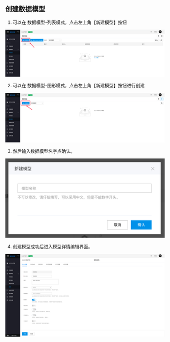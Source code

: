 ## 创建数据模型

1. 可以在 数据模型-列表模式，点击左上角【新建模型】按钮

![image.png](../../../static/img/操作指南/页面设计/简易页面设计/创建数据模型/image_77ad506.png)

2. 可以在 数据模型-图形模式，点击左上角【新建模型】按钮进行创建

![image.png](../../../static/img/操作指南/页面设计/简易页面设计/创建数据模型/image_2687e39.png)

3. 然后输入数据模型名字点确认。

![image.png](../../../static/img/操作指南/页面设计/简易页面设计/创建数据模型/image_6443402.png)

4. 创建模型成功后进入模型详情编辑界面。

![image.png](../../../static/img/操作指南/页面设计/简易页面设计/创建数据模型/image_99c5bb5.png)
